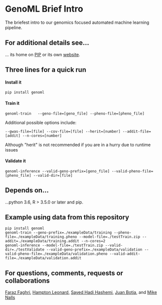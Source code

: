 # GenoML Brief Intro
The briefest intro to our genomics focused automated machine learning pipeline.

## For additional details see...
... its home on [PIP](https://pypi.org/project/genoml/) or its own [website](https://genoml.github.io).

## Three lines for a quick run
#### Install it
```
pip install genoml
```

#### Train it
```
genoml-train   --geno-file=[geno_file] --pheno-file=[pheno_file] 
```
Additional possible options include: 
```
--gwas-file=[file] --cov-file=[file] --herit=[number] --addit-file=[addit] --n-cores=[number]
```
Although "herit" is not recommended if you are in a hurry due to runtime issues

#### Validate it
```
genoml-inference --valid-geno-prefix=[geno_file] --valid-pheno-file=[pheno_file] --valid-dir=[file]
```

## Depends on...
...python 3.6, R > 3.5.0 or later and pip.

## Example using data from this repository
```
pip install genoml
genoml-train --geno-prefix=./exampleData/training --pheno-file=./exampleData/training.pheno --model-file=./testTrain.zip --addit=./exampleData/training.addit --n-cores=2
genoml-inference --model-file=./testTrain.zip --valid-dir=./testValidate --valid-geno-prefix=./exampleData/validation --valid-pheno-file=./exampleData/validation.pheno --valid-addit-file=./exampleData/validation.addit
```

## For questions, comments, requests or collaborations
[Faraz Faghri](faraz.faghri@gmail.com), [Hampton Leonard](hampton.leonard@nih.gov), [Sayed Hadi Hashemi](sayedhadihashemi@gmail.com), [Juan Botia](juanbotiablaya@gmail.com), and [Mike Nalls](mike@datatecnica.com)
